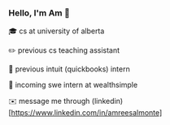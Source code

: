 ### Hello, I'm Am 👋

:mortar_board: cs at university of alberta

:pencil2: previous cs teaching assistant

:green_book: previous intuit (quickbooks) intern

:rocket: incoming swe intern at wealthsimple


:envelope: message me through (linkedin)[https://www.linkedin.com/in/amreesalmonte]

<!--
**amreesalmonte/amreesalmonte** is a ✨ _special_ ✨ repository because its `README.md` (this file) appears on your GitHub profile.

Here are some ideas to get you started:

- 🔭 I’m currently working on ...
- 🌱 I’m currently learning ...
- 👯 I’m looking to collaborate on ...
- 🤔 I’m looking for help with ...
- 💬 Ask me about ...
- 📫 How to reach me: ...
- 😄 Pronouns: ...
- ⚡ Fun fact: ...
-->
